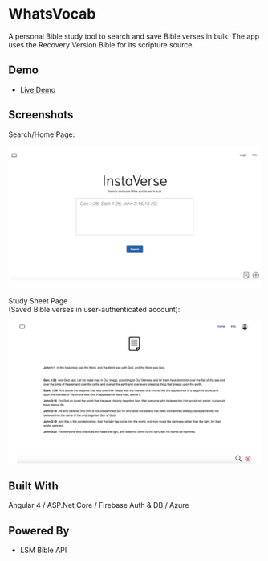 # WhatsVocab

A personal Bible study tool to search and save Bible verses in bulk. The app uses the Recovery Version Bible for its scripture source.

## Demo

* [Live Demo](https://instaver.se)

## Screenshots

Search/Home Page:

<img src="https://github.com/by12380/InstaVerse/blob/master/screenshots/home.jpg" width="600px"/>

Study Sheet Page  
(Saved Bible verses in user-authenticated account):

<img src="https://github.com/by12380/InstaVerse/blob/master/screenshots/studybook.jpg" width="600px"/>

## Built With

Angular 4 / ASP.Net Core / Firebase Auth & DB / Azure

## Powered By

* LSM Bible API